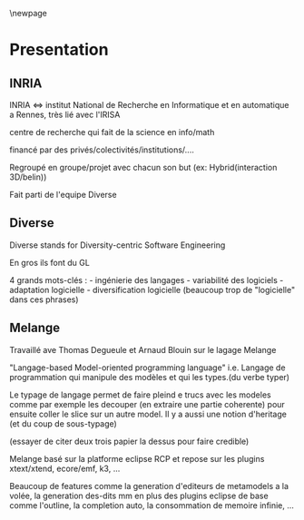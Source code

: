 \newpage

Presentation
============

INRIA
-----
INRIA <=> institut National de Recherche en Informatique et en automatique
a Rennes, très lié avec l'IRISA

centre de recherche qui fait de la science en info/math

financé par des privés/colectivités/institutions/....

Regroupé en groupe/projet avec chacun son but (ex: Hybrid(interaction 3D/belin))

Fait parti de l'equipe Diverse 


Diverse
-------

Diverse stands for Diversity-centric Software Engineering

En gros ils font du GL 

4 grands mots-clés :
    - ingénierie des langages
    - variabilité des logiciels
    - adaptation logicielle
    - diversification logicielle
    (beaucoup trop de "logicielle" dans ces phrases)





Melange
-------

Travaillé ave Thomas Degueule et Arnaud Blouin sur le lagage Melange

"Langage-based Model-oriented programming language"
i.e. Langage de programmation qui manipule des modèles et qui les types.(du verbe typer)

Le typage de langage permet de faire pleind e trucs avec les modeles
comme par exemple les decouper (en extraire une partie coherente) pour ensuite coller le 
slice sur un autre model. Il y a aussi une notion d'heritage (et du coup de sous-typage)

(essayer de citer deux trois papier la dessus pour faire credible)

Melange basé sur la platforme eclipse RCP et repose sur les plugins xtext/xtend, ecore/emf, k3, ...

Beaucoup de features comme la generation d'editeurs de metamodels a la volée, la generation des-dits mm
en plus des plugins eclipse de base comme l'outline, la completion auto, la consommation de memoire infinie, ...

